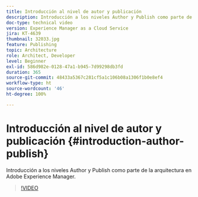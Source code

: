 ```yaml
---
title: Introducción al nivel de autor y publicación
description: Introducción a los niveles Author y Publish como parte de la arquitectura en Adobe Experience Manager.
doc-type: technical video
version: Experience Manager as a Cloud Service
jira: KT-4639
thumbnail: 32033.jpg
feature: Publishing
topic: Architecture
role: Architect, Developer
level: Beginner
exl-id: 586d982e-0128-47a1-b945-7d99298db3fd
duration: 365
source-git-commit: 48433a5367c281cf5a1c106b08a1306f1b0e8ef4
workflow-type: ht
source-wordcount: '46'
ht-degree: 100%

---
```


# Introducción al nivel de autor y publicación {#introduction-author-publish}

Introducción a los niveles Author y Publish como parte de la arquitectura en Adobe Experience Manager.

>[!VIDEO](https://video.tv.adobe.com/v/36911?quality=12&learn=on&captions=spa)
